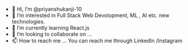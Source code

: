 - 👋 Hi, I’m @priyanshukanji-10
- 👀 I’m interested in Full Stack Web Devolopment, ML , AI etc. new technologies.
- 🌱 I’m currently learning React.js
- 💞️ I’m looking to collaborate on ...
- 📫 How to reach me ... You can reach me through LinkedIn /Instagram 

<!---
priyanshukanji-10/priyanshukanji-10 is a ✨ special ✨ repository because its `README.md` (this file) appears on your GitHub profile.
You can click the Preview link to take a look at your changes.
--->

